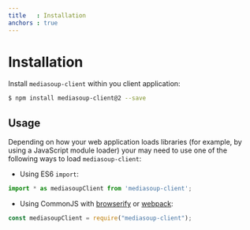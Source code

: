 ```yaml
---
title   : Installation
anchors : true
---
```



# Installation

Install `mediasoup-client` within you client application:

```bash
$ npm install mediasoup-client@2 --save
```


## Usage

Depending on how your web application loads libraries (for example, by using a JavaScript module loader) your may need to use one of the following ways to load `mediasoup-client`:

* Using ES6 `import`:

```javascript
import * as mediasoupClient from 'mediasoup-client';
```

* Using CommonJS with [browserify](http://browserify.org) or [webpack](https://webpack.github.io): 

```javascript
const mediasoupClient = require("mediasoup-client");
```
